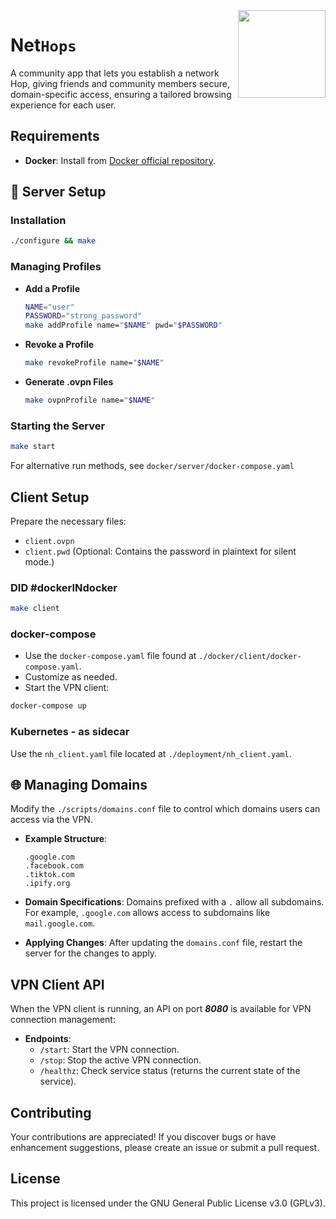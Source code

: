 

<img align="right" src="https://github.com/filouz/nethops/assets/3224369/1dba14f4-bba3-42c6-9711-cea0cea77de5" height="140"/>


# Net`Hops`

A community app that lets you establish a network Hop, giving friends and community members secure, domain-specific access, ensuring a tailored browsing experience for each user.

##  Requirements
- **Docker**: Install from [Docker official repository](https://github.com/docker/docker-install).

## 🚀 Server Setup
### Installation 
```bash
./configure && make
```

### Managing Profiles
- **Add a Profile**
    ```bash
    NAME="user"
    PASSWORD="strong_password"
    make addProfile name="$NAME" pwd="$PASSWORD"
    ```

- **Revoke a Profile**
    ```bash
    make revokeProfile name="$NAME"
    ```

- **Generate .ovpn Files**
    ```bash
    make ovpnProfile name="$NAME"
    ```

### Starting the Server
```bash
make start
```

For alternative run methods, see `docker/server/docker-compose.yaml`

##  Client Setup
Prepare the necessary files: 
- `client.ovpn`
- `client.pwd` (Optional: Contains the password in plaintext for silent mode.)

### **DID #dockerINdocker**
```bash
make client
```

### **docker-compose**
- Use the `docker-compose.yaml` file found at `./docker/client/docker-compose.yaml`.
- Customize as needed.
- Start the VPN client:

```bash
docker-compose up
```

### **Kubernetes - as sidecar**

Use the `nh_client.yaml` file located at `./deployment/nh_client.yaml`.

## 🌐 Managing Domains

Modify the `./scripts/domains.conf` file to control which domains users can access via the VPN.

- **Example Structure**:
    ```
    .google.com
    .facebook.com
    .tiktok.com    
    .ipify.org
    ```

- **Domain Specifications**: Domains prefixed with a `.` allow all subdomains. For example, `.google.com` allows access to subdomains like `mail.google.com`.

- **Applying Changes**: After updating the `domains.conf` file, restart the server for the changes to apply.

##  VPN Client API
When the VPN client is running, an API on port ***8080*** is available for VPN connection management:

- **Endpoints**:
    - `/start`: Start the VPN connection.
    - `/stop`: Stop the active VPN connection.
    - `/healthz`: Check service status (returns the current state of the service).

## Contributing
Your contributions are appreciated! If you discover bugs or have enhancement suggestions, please create an issue or submit a pull request.

## License
This project is licensed under the GNU General Public License v3.0 (GPLv3).